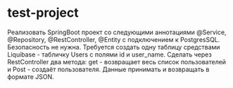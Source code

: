 # test-project
Реализовать SpringBoot проект со следующими аннотациями @Service, @Repository, @RestController, @Entity с подключением к PostgresSQL. 
Безопасность не нужна.
Требуется создать одну таблицу средствами Liquibase - табличку Users с полями id и user_name.
Сделать через RestController два метода: get - возвращает весь список пользователей и Post - создаёт пользователя.
Данные принимать и возвращать в формате JSON. 

